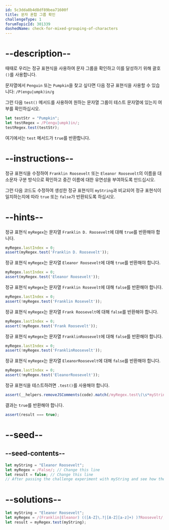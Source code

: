 ```yaml
---
id: 5c3dda8b4d8df89bea71600f
title: 문자 혼합 그룹 확인
challengeType: 1
forumTopicId: 301339
dashedName: check-for-mixed-grouping-of-characters
---
```


# --description--

때때로 우리는 정규 표현식을 사용하여 문자 그룹을 확인하고 이를 달성하기 위해 괄호 `()`를 사용합니다.

문자열에서 `Penguin` 또는 `Pumpkin`을 찾고 싶다면 다음 정규 표현식을 사용할 수 있습니다: `/P(engu|umpk)in/g`

그런 다음 `test()` 메서드를 사용하여 원하는 문자열 그룹이 테스트 문자열에 있는지 여부를 확인하십시오.

```js
let testStr = "Pumpkin";
let testRegex = /P(engu|umpk)in/;
testRegex.test(testStr);
```

여기에서는 `test` 메서드가 `true`를 반환합니다.

# --instructions--

정규 표현식을 수정하여 `Franklin Roosevelt` 또는 `Eleanor Roosevelt`의 이름을 대소문자 구분 방식으로 확인하고 중간 이름에 대한 유연성을 부여하도록 만드십시오.

그런 다음 코드도 수정하여 생성한 정규 표현식이 `myString`과 비교되어 정규 표현식이 일치하는지에 따라 `true` 또는 `false`가 반환되도록 하십시오.

# --hints--

정규 표현식 `myRegex`는 문자열 `Franklin D. Roosevelt`에 대해 `true`를 반환해야 합니다.

```js
myRegex.lastIndex = 0;
assert(myRegex.test('Franklin D. Roosevelt'));
```

정규 표현식 `myRegex`는 문자열 `Eleanor Roosevelt`에 대해 `true`를 반환해야 합니다.

```js
myRegex.lastIndex = 0;
assert(myRegex.test('Eleanor Roosevelt'));
```

정규 표현식 `myRegex`는 문자열 `Franklin Rosevelt`에 대해 `false`를 반환해야 합니다.

```js
myRegex.lastIndex = 0;
assert(!myRegex.test('Franklin Rosevelt'));
```

정규 표현식 `myRegex`는 문자열 `Frank Roosevelt`에 대해 `false`를 반환해야 합니다.

```js
myRegex.lastIndex = 0;
assert(!myRegex.test('Frank Roosevelt'));
```

정규 표현식 `myRegex`는 문자열 `FranklinRoosevelt`에 대해 `false`를 반환해야 합니다.

```js
myRegex.lastIndex = 0;
assert(!myRegex.test('FranklinRoosevelt'));
```

정규 표현식 `myRegex`는 문자열 `EleanorRoosevelt`에 대해 `false`를 반환해야 합니다.

```js
myRegex.lastIndex = 0;
assert(!myRegex.test('EleanorRoosevelt'));
```

정규 표현식을 테스트하려면 `.test()`를 사용해야 합니다.

```js
assert(__helpers.removeJSComments(code).match(/myRegex.test\(\s*myString\s*\)/));
```

결과는 `true`를 반환해야 합니다.

```js
assert(result === true);
```

# --seed--

## --seed-contents--

```js
let myString = "Eleanor Roosevelt";
let myRegex = /False/; // Change this line
let result = false; // Change this line
// After passing the challenge experiment with myString and see how the grouping works
```

# --solutions--

```js
let myString = "Eleanor Roosevelt";
let myRegex = /(Franklin|Eleanor) (([A-Z]\.?|[A-Z][a-z]+) )?Roosevelt/;
let result = myRegex.test(myString);
```
